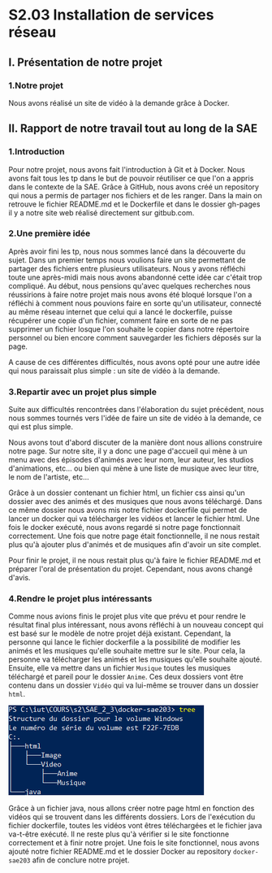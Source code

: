# S2.03 Installation de services réseau

## I. Présentation de notre projet

### 1.Notre projet 

Nous avons réalisé un site de vidéo à la demande grâce à Docker.
  
## II. Rapport de notre travail tout au long de la SAE

### 1.Introduction 

Pour notre projet, nous avons fait l'introduction à Git et à Docker. Nous avons fait tous les tp dans le but de pouvoir réutiliser ce que l'on a appris dans le contexte de la SAE. Grâce à GitHub, nous avons créé un repository qui nous a permis de partager nos fichiers et de les ranger. Dans la main on retrouve le fichier README.md et le Dockerfile et dans le dossier gh-pages il y a notre site web réalisé directement sur gitbub.com.

### 2.Une première idée

Après avoir fini les tp, nous nous sommes lancé dans la découverte du sujet. Dans un premier temps nous voulions faire un site permettant de partager des fichiers entre plusieurs utilisateurs. Nous y avons réfléchi toute une après-midi mais nous avons abandonné cette idée car c'était trop compliqué. Au début, nous pensions qu'avec quelques recherches nous réussirions à faire notre projet mais nous avons été bloqué lorsque l'on a réfléchi à comment nous pouvions faire en sorte qu'un utilisateur, connecté au même réseau internet que celui qui a lancé le dockerfile, puisse récupérer une copie d'un fichier, comment faire en sorte de ne pas supprimer un fichier losque l'on souhaite le copier dans notre répertoire personnel ou bien encore comment sauvegarder les fichiers déposés sur la page.

A cause de ces différentes difficultés, nous avons opté pour une autre idée qui nous paraissait plus simple : un site de vidéo à la demande.

### 3.Repartir avec un projet plus simple

Suite aux difficultés rencontrées dans l'élaboration du sujet précédent, nous nous sommes tournés vers l'idée de faire un site de vidéo à la demande, ce qui est plus simple. 

Nous avons tout d'abord discuter de la manière dont nous allions construire notre page. Sur notre site, il y a donc une page d'accueil qui mène à un menu avec des épisodes d'animés avec leur nom, leur auteur, les studios d'animations, etc... ou bien qui mène à une liste de musique avec leur titre, le nom de l'artiste, etc...

Grâce à un dossier contenant un fichier html, un fichier css ainsi qu'un dossier avec des animés et des musiques que nous avons téléchargé. Dans ce même dossier nous avons mis notre fichier dockerfile qui permet de lancer un docker qui va télécharger les vidéos et lancer le fichier html. Une fois le docker exécuté, nous avons regardé si notre page fonctionnait correctement. Une fois que notre page était fonctionnelle, il ne nous restait plus qu'à ajouter plus d'animés et de musiques afin d'avoir un site complet. 

Pour finir le projet, il ne nous restait plus qu'à faire le fichier README.md et préparer l'oral de présentation du projet. Cependant, nous avons changé d'avis.

### 4.Rendre le projet plus intéressants

Comme nous avions finis le projet plus vite que prévu et pour rendre le résultat final plus intéressant, nous avons réfléchi à un nouveau concept qui est basé sur le modèle de notre projet déjà existant. Cependant, la personne qui lance le fichier dockerfile a la possibilité de modifier les animés et les musiques qu'elle souhaite mettre sur le site. Pour cela, la personne va télécharger les animés et les musiques qu'elle souhaite ajouté. Ensuite, elle va mettre dans un fichier ```Musique``` toutes les musiques téléchargé et pareil pour le dossier ```Anime```. Ces deux dossiers vont être contenu dans un dossier ```Vidéo``` qui va lui-même se trouver dans un dossier ```html```.

![drawing](./image/tree.png "Arborscence du dossier docker-sae203")

Grâce à un fichier java, nous allons créer notre page html en fonction des vidéos qui se trouvent dans les différents dossiers. Lors de l'exécution du fichier dockerfile, toutes les vidéos vont êtres téléchargées et le fichier java va-t-être exécuté. Il ne reste plus qu'à vérifier si le site fonctionne correctement et à finir notre projet. Une fois le site fonctionnel, nous avons ajouté notre fichier README.md et le dossier Docker au repository ```docker-sae203``` afin de conclure notre projet.
